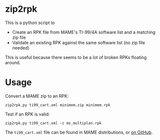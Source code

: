 zip2rpk
=======

This is a python script to

 * Create an RPK file from MAME's TI-99/4A software list and a
   matching zip file
 * Validate an existing RPK against the same software list (no zip
   file needed)

This is useful because there seems to be a lot of broken RPKs
floating around.


Usage
=====

Convert a MAME zip to an RPK:

```
zip2rpk.py ti99_cart.xml minimem.zip minimem.rpk
```

Test if an RPK is valid:

```
zip2rpk.py ti99_cart.xml -c ms_multiplan.rpk 
```

The `ti99_cart.xml` file can be found in MAME distributions,
or [on GitHub](https://raw.githubusercontent.com/mamedev/mame/refs/heads/master/hash/ti99_cart.xml).
